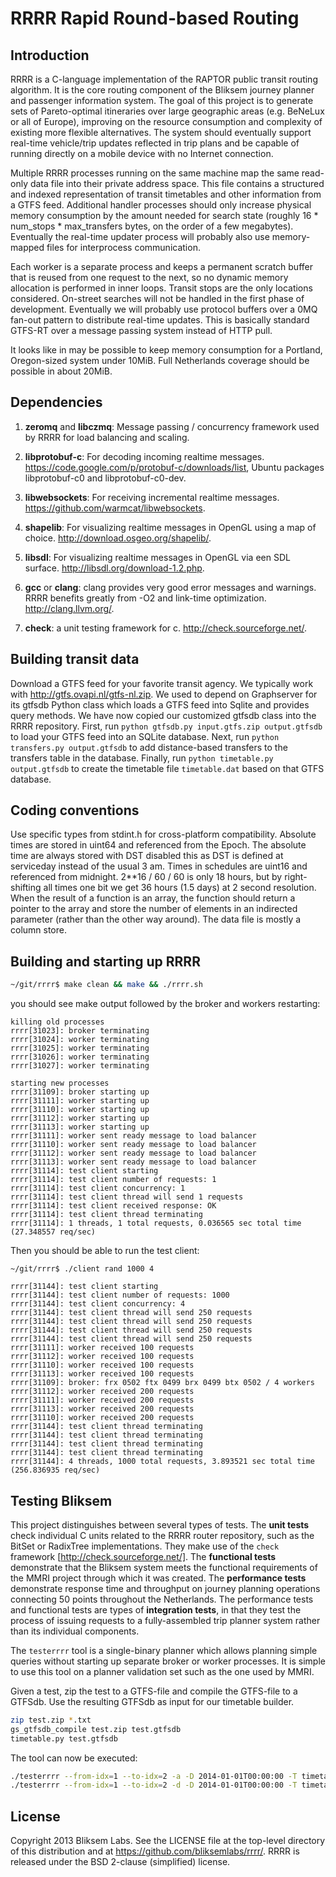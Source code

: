 RRRR Rapid Round-based Routing
==============================

Introduction
------------

RRRR is a C-language implementation of the RAPTOR public transit routing algorithm. It is the core routing component of the Bliksem journey planner and passenger information system. The goal of this project is to generate sets of Pareto-optimal itineraries over large geographic areas (e.g. BeNeLux or all of Europe), improving on the resource consumption and complexity of existing more flexible alternatives. The system should eventually support real-time vehicle/trip updates reflected in trip plans and be capable of running directly on a mobile device with no Internet connection.

Multiple RRRR processes running on the same machine map the same read-only data file into their private address space. This file contains a structured and indexed representation of transit timetables and other information from a GTFS feed. Additional handler processes should only increase physical memory consumption by the amount needed for search state (roughly 16 * num_stops * max_transfers bytes, on the order of a few megabytes). Eventually the real-time updater process will probably also use memory-mapped files for interprocess communication.

Each worker is a separate process and keeps a permanent scratch buffer that is reused from one request to the next, so no dynamic memory allocation is performed in inner loops. Transit stops are the only locations considered. On-street searches will not be handled in the first phase of development. Eventually we will probably use protocol buffers over a 0MQ fan-out pattern to distribute real-time updates. This is basically standard GTFS-RT over a message passing system instead of HTTP pull.

It looks like in may be possible to keep memory consumption for a Portland, Oregon-sized system under 10MiB. Full Netherlands coverage should be possible in about 20MiB.

Dependencies
------------

1. **zeromq** and **libczmq**:
Message passing / concurrency framework used by RRRR for load balancing and scaling.

1. **libprotobuf-c**:
For decoding incoming realtime messages. https://code.google.com/p/protobuf-c/downloads/list, Ubuntu packages libprotobuf-c0 and libprotobuf-c0-dev.

1. **libwebsockets**:
For receiving incremental realtime messages. https://github.com/warmcat/libwebsockets.

1. **shapelib**:
For visualizing realtime messages in OpenGL using a map of choice. http://download.osgeo.org/shapelib/.

1. **libsdl**:
For visualizing realtime messages in OpenGL via een SDL surface. http://libsdl.org/download-1.2.php.

1. **gcc** or **clang**:
clang provides very good error messages and warnings. RRRR benefits greatly from -O2 and link-time optimization. http://clang.llvm.org/.

1. **check**:
a unit testing framework for c. http://check.sourceforge.net/.


Building transit data
---------------------

Download a GTFS feed for your favorite transit agency. We typically work with http://gtfs.ovapi.nl/gtfs-nl.zip.
We used to depend on Graphserver for its gtfsdb Python class which loads a GTFS feed into Sqlite and 
provides query methods. We have now copied our customized gtfsdb class into the RRRR repository.
First, run `python gtfsdb.py input.gtfs.zip output.gtfsdb` to load your GTFS feed into an SQLite database.
Next, run `python transfers.py output.gtfsdb` to add distance-based transfers to the transfers table in the database.
Finally, run `python timetable.py output.gtfsdb` to create the timetable file `timetable.dat` based on that GTFS database.


Coding conventions
-----------------------------
Use specific types from stdint.h for cross-platform compatibility.
Absolute times are stored in uint64 and referenced from the Epoch. The absolute time are always stored with DST disabled this as DST is defined at serviceday instead of the usual 3 am.
Times in schedules are uint16 and referenced from midnight. 2**16 / 60 / 60 is only 18 hours, but by right-shifting all times one bit we get 36 hours (1.5 days) at 2 second resolution.
When the result of a function is an array, the function should return a pointer to the array and store the number of elements in an indirected parameter (rather than the other way around).
The data file is mostly a column store.


Building and starting up RRRR
-----------------------------

```bash
~/git/rrrr$ make clean && make && ./rrrr.sh
```

you should see make output followed by the broker and workers restarting:

```
killing old processes
rrrr[31023]: broker terminating
rrrr[31024]: worker terminating
rrrr[31025]: worker terminating
rrrr[31026]: worker terminating
rrrr[31027]: worker terminating

starting new processes
rrrr[31109]: broker starting up
rrrr[31111]: worker starting up
rrrr[31110]: worker starting up
rrrr[31112]: worker starting up
rrrr[31113]: worker starting up
rrrr[31111]: worker sent ready message to load balancer
rrrr[31110]: worker sent ready message to load balancer
rrrr[31112]: worker sent ready message to load balancer
rrrr[31113]: worker sent ready message to load balancer
rrrr[31114]: test client starting
rrrr[31114]: test client number of requests: 1
rrrr[31114]: test client concurrency: 1
rrrr[31114]: test client thread will send 1 requests
rrrr[31114]: test client received response: OK
rrrr[31114]: test client thread terminating
rrrr[31114]: 1 threads, 1 total requests, 0.036565 sec total time (27.348557 req/sec)
````

Then you should be able to run the test client:

```
~/git/rrrr$ ./client rand 1000 4

rrrr[31144]: test client starting
rrrr[31144]: test client number of requests: 1000
rrrr[31144]: test client concurrency: 4
rrrr[31144]: test client thread will send 250 requests
rrrr[31144]: test client thread will send 250 requests
rrrr[31144]: test client thread will send 250 requests
rrrr[31144]: test client thread will send 250 requests
rrrr[31111]: worker received 100 requests
rrrr[31112]: worker received 100 requests
rrrr[31110]: worker received 100 requests
rrrr[31113]: worker received 100 requests
rrrr[31109]: broker: frx 0502 ftx 0499 brx 0499 btx 0502 / 4 workers
rrrr[31112]: worker received 200 requests
rrrr[31111]: worker received 200 requests
rrrr[31113]: worker received 200 requests
rrrr[31110]: worker received 200 requests
rrrr[31144]: test client thread terminating
rrrr[31144]: test client thread terminating
rrrr[31144]: test client thread terminating
rrrr[31144]: test client thread terminating
rrrr[31144]: 4 threads, 1000 total requests, 3.893521 sec total time (256.836935 req/sec)
```

Testing Bliksem
-------------------

This project distinguishes between several types of tests. The **unit tests** check individual C units related to the RRRR router repository, such as the BitSet or RadixTree implementations. They make use of the `check` framework [http://check.sourceforge.net/]. The **functional tests** demonstrate that the Bliksem system meets the functional requirements of the MMRI project through which it was created. The **performance tests** demonstrate response time and throughput on journey planning operations connecting 50 points throughout the Netherlands. The performance tests and functional tests are types of **integration tests**, in that they test the process of issuing requests to a fully-assembled trip planner system rather than its individual components.

The `testerrrr` tool is a single-binary planner which allows planning simple queries without starting up separate broker or worker processes. It is simple to use this tool on a planner validation set such as the one used by MMRI.

Given a test, zip the test to a GTFS-file and compile the GTFS-file to a GTFSdb. Use the resulting GTFSdb as input for our timetable builder.

```bash
zip test.zip *.txt
gs_gtfsdb_compile test.zip test.gtfsdb
timetable.py test.gtfsdb
```

The tool can now be executed:

```bash
./testerrrr --from-idx=1 --to-idx=2 -a -D 2014-01-01T00:00:00 -T timetable.dat
./testerrrr --from-idx=1 --to-idx=2 -d -D 2014-01-01T00:00:00 -T timetable.dat
```

License
-------

Copyright 2013 Bliksem Labs. See the LICENSE file at the top-level directory of this distribution and at https://github.com/bliksemlabs/rrrr/. RRRR is released under the BSD 2-clause (simplified) license.
